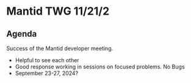 # Mantid TWG 11/21/2

## Agenda
Success of the Mantid developer meeting.
- Helpful to see each other
- Good response working in sessions on focused problems.
No Bugs
- September 23-27, 2024?
